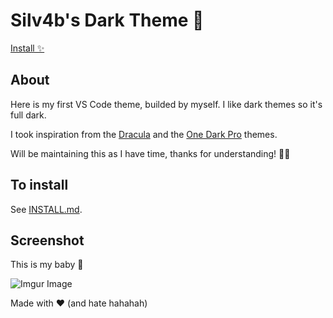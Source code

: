 # Silv4b's Dark Theme 🌚

[Install ✨](https://marketplace.visualstudio.com/items?itemName=silv4b.silv4b-dark-theme)

## About

Here is my first VS Code theme, builded by myself. I like dark themes so it's full dark.

I took inspiration from the [Dracula](https://github.com/dracula/dracula-theme) and the [One Dark Pro](https://github.com/Binaryify/OneDark-Pro) themes.

Will be maintaining this as I have time, thanks for understanding! 🙏🏽

## To install

See [INSTALL.md](INSTALL.md).

## Screenshot

This is my baby 🎉  
  
![Imgur Image](https://i.imgur.com/O8QguuG.png)  

Made with ❤ (and hate hahahah)
